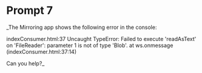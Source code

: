 # Prompt 7

_The Mirroring app shows the following error in the console:

indexConsumer.html:37 Uncaught TypeError: Failed to execute 'readAsText' on 'FileReader': parameter 1 is not of type 'Blob'. at ws.onmessage (indexConsumer.html:37:14) 

Can you help?_
